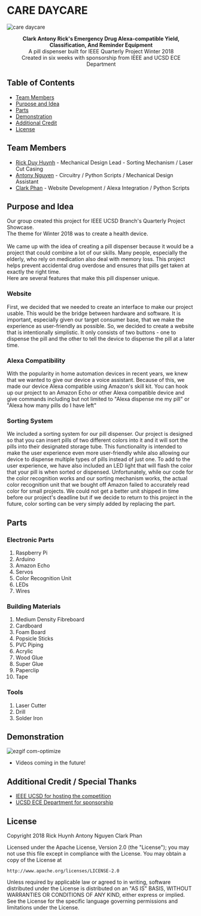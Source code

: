 # CARE DAYCARE

![care daycare](https://user-images.githubusercontent.com/32719891/37696501-34cde9a0-2c94-11e8-9ad5-f2c3012381ee.jpg)

<p align="center">
    <b>
      Clark Antony Rick's Emergency Drug Alexa-compatible Yield, Classification, And Reminder Equipment
    </b>
</b>
<br />
A pill dispenser built for IEEE Quarterly Project Winter 2018
<br />
Created in six weeks with sponsorship from IEEE and UCSD ECE Department

## Table of Contents
- [Team Members](https://github.com/gits-lit/qpwinter2018#team-members)
- [Purpose and Idea](https://github.com/gits-lit/qpwinter2018#purpose-and-idea)
- [Parts](https://github.com/gits-lit/qpwinter2018#parts)
- [Demonstration](https://github.com/gits-lit/qpwinter2018#demonstration)
- [Additional Credit](https://github.com/gits-lit/qpwinter2018#additional-credit--special-thanks)
- [License](https://github.com/gits-lit/qpwinter2018#license)

## Team Members
- [Rick Duy Huynh](https://github.com/RickHuynh) - Mechanical Design Lead - Sorting Mechanism / Laser Cut Casing
- [Antony Nguyen](https://github.com/eminguyen) - Circuitry / Python Scripts / Mechanical Design Assistant
- [Clark Phan](https://github.com/ClarkPhan) - Website Development / Alexa Integration / Python Scripts

## Purpose and Idea
Our group created this project for IEEE UCSD Branch's Quarterly Project Showcase.
<br />
The theme for Winter 2018 was to create a health device. 
<br />
<br />
We came up with the idea of creating a pill dispenser because it would be a project
that could combine a lot of our skills. Many people, especially the elderly, who rely on medication also
deal with memory loss. This project helps prevent accidental drug overdose and ensures that pills get
taken at exactly the right time.
<br />
Here are several features that make this pill dispenser unique. 
### Website
First, we decided that we needed to create an interface to make our project usable. This would be
the bridge between hardware and software. It is important, especially given our target consumer base,
that we make the experience as user-friendly as possible. So, we decided to create a website that is
intentionally simplistic. It only consists of two buttons - one to dispense the pill and the other to
tell the device to dispense the pill at a later time.
### Alexa Compatibility
With the popularity in home automation devices in recent years, we knew that we wanted to give our
device a voice assistant. Because of this, we made our device Alexa compatible using Amazon's skill kit.
You can hook up our project to an Amazon Echo or other Alexa compatible device and give commands including
but not limited to "Alexa dispense me my pill" or "Alexa how many pills do I have left"
### Sorting System
We included a sorting system for our pill dispenser. Our project is designed so that you can insert pills
of two different colors into it and it will sort the pills into their designated storage tube. This functionality
is intended to make the user experience even more user-friendly while also allowing our device to dispense multiple
types of pills instead of just one. To add to the user experience, we have also included an LED light that will flash
the color that your pill is when sorted or dispensed. Unfortunately, while our code for the color recognition works and 
our sorting mechanism works, the actual color recognition unit that we bought off Amazon failed to accurately read color
for small projects. We could not get a better unit shipped in time before our project's deadline but if we decide to return
to this project in the future, color sorting can be very simply added by replacing the part.

## Parts

### Electronic Parts
1. Raspberry Pi
2. Arduino
3. Amazon Echo
4. Servos
5. Color Recognition Unit
6. LEDs
7. Wires

### Building Materials
1. Medium Density Fibreboard
2. Cardboard
3. Foam Board
4. Popsicle Sticks
5. PVC Piping
6. Acrylic
7. Wood Glue
8. Super Glue
9. Paperclip
10. Tape

### Tools
1. Laser Cutter
2. Drill
3. Solder Iron

## Demonstration

![ezgif com-optimize](https://user-images.githubusercontent.com/32719891/37697038-bfb606f8-2c97-11e8-9544-88b0cb6ebee5.gif)

- Videos coming in the future!

## Additional Credit / Special Thanks
- [IEEE UCSD for hosting the competition](https://www.facebook.com/ieeeucsd/)
- [UCSD ECE Department for sponsorship](http://www.ece.ucsd.edu/)

## License
Copyright 2018 Rick Huynh Antony Nguyen Clark Phan

Licensed under the Apache License, Version 2.0 (the "License");
you may not use this file except in compliance with the License.
You may obtain a copy of the License at

    http://www.apache.org/licenses/LICENSE-2.0

Unless required by applicable law or agreed to in writing, software
distributed under the License is distributed on an "AS IS" BASIS,
WITHOUT WARRANTIES OR CONDITIONS OF ANY KIND, either express or implied.
See the License for the specific language governing permissions and
limitations under the License.
